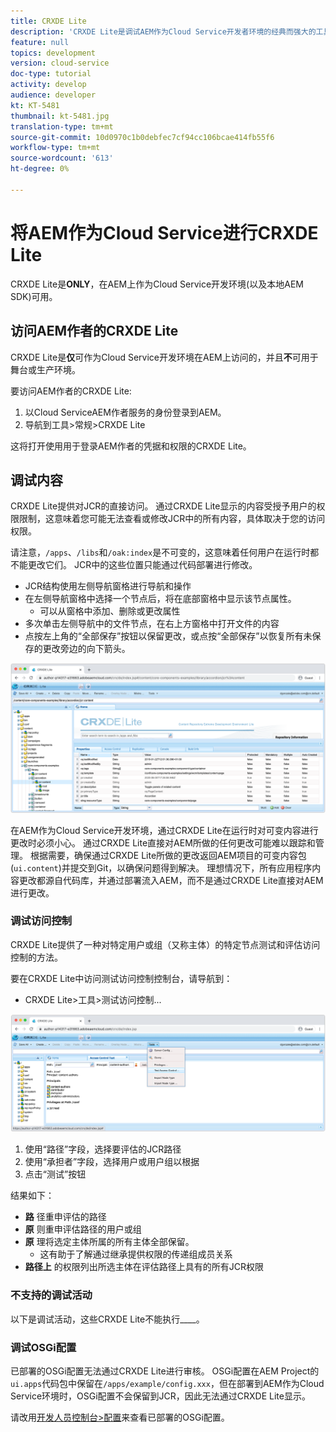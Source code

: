 ```yaml
---
title: CRXDE Lite
description: 'CRXDE Lite是调试AEM作为Cloud Service开发者环境的经典而强大的工具。 CRXDE Lite提供一套功能，有助于调试检查所有资源和属性、处理JCR的可变部分和调查权限。 '
feature: null
topics: development
version: cloud-service
doc-type: tutorial
activity: develop
audience: developer
kt: KT-5481
thumbnail: kt-5481.jpg
translation-type: tm+mt
source-git-commit: 10d0970c1b0debfec7cf94cc106bcae414fb55f6
workflow-type: tm+mt
source-wordcount: '613'
ht-degree: 0%

---
```



# 将AEM作为Cloud Service进行CRXDE Lite

CRXDE Lite是&#x200B;__ONLY__，在AEM上作为Cloud Service开发环境(以及本地AEM SDK)可用。

## 访问AEM作者的CRXDE Lite

CRXDE Lite是&#x200B;__仅__&#x200B;可作为Cloud Service开发环境在AEM上访问的，并且&#x200B;__不__&#x200B;可用于舞台或生产环境。

要访问AEM作者的CRXDE Lite:

1. 以Cloud ServiceAEM作者服务的身份登录到AEM。
1. 导航到工具>常规>CRXDE Lite

这将打开使用用于登录AEM作者的凭据和权限的CRXDE Lite。

## 调试内容

CRXDE Lite提供对JCR的直接访问。 通过CRXDE Lite显示的内容受授予用户的权限限制，这意味着您可能无法查看或修改JCR中的所有内容，具体取决于您的访问权限。

请注意，`/apps`、`/libs`和`/oak:index`是不可变的，这意味着任何用户在运行时都不能更改它们。 JCR中的这些位置只能通过代码部署进行修改。

+ JCR结构使用左侧导航窗格进行导航和操作
+ 在左侧导航窗格中选择一个节点后，将在底部窗格中显示该节点属性。
   + 可以从窗格中添加、删除或更改属性
+ 多次单击左侧导航中的文件节点，在右上方窗格中打开文件的内容
+ 点按左上角的“全部保存”按钮以保留更改，或点按“全部保存”以恢复所有未保存的更改旁边的向下箭头。

![CRXDE Lite-调试内容](./assets/crxde-lite/debugging-content.png)

在AEM作为Cloud Service开发环境，通过CRXDE Lite在运行时对可变内容进行更改时必须小心。
通过CRXDE Lite直接对AEM所做的任何更改可能难以跟踪和管理。 根据需要，确保通过CRXDE Lite所做的更改返回AEM项目的可变内容包(`ui.content`)并提交到Git，以确保问题得到解决。 理想情况下，所有应用程序内容更改都源自代码库，并通过部署流入AEM，而不是通过CRXDE Lite直接对AEM进行更改。

### 调试访问控制

CRXDE Lite提供了一种对特定用户或组（又称主体）的特定节点测试和评估访问控制的方法。

要在CRXDE Lite中访问测试访问控制控制台，请导航到：

+ CRXDE Lite>工具>测试访问控制...

![CRXDE Lite-测试访问控制](./assets/crxde-lite/permissions__test-access-control.png)

1. 使用“路径”字段，选择要评估的JCR路径
1. 使用“承担者”字段，选择用户或用户组以根据
1. 点击“测试”按钮

结果如下：

+ __路__ 径重申评估的路径
+ __原__ 则重申评估路径的用户或组
+ __原__ 理将选定主体所属的所有主体全部保留。
   + 这有助于了解通过继承提供权限的传递组成员关系
+ __路径上__ 的权限列出所选主体在评估路径上具有的所有JCR权限

### 不支持的调试活动

以下是调试活动，这些CRXDE Lite不能执行&#x200B;____。

### 调试OSGi配置

已部署的OSGi配置无法通过CRXDE Lite进行审核。 OSGi配置在AEM Project的`ui.apps`代码包中保留在`/apps/example/config.xxx`，但在部署到AEM作为Cloud Service环境时，OSGi配置不会保留到JCR，因此无法通过CRXDE Lite显示。

请改用[开发人员控制台>配置](./developer-console.md#configurations)来查看已部署的OSGi配置。
